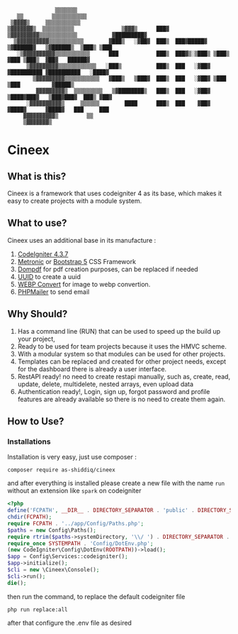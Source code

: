 
```console
               ▒▒▒▒▒▒▒                                                                              
   ▒▒         ▒▒▒▒▒▒▒▒▒▒▒                                                                           
 ▒▓▓▓▓▒     ▒▒▒▒▒▒▒▒▒▒▒                                                                          
▒▓▓▓▓▓▓▓▒  ▒▒▒▒▒▒▒▒▒▒               ▒▓▓▓▒      ███▓                                                 
▒▓▓▓▓▓▓▓▓▓▒▒▒▒▒▒▒▒▒▒▒▒           ▓█████████▓                                                     
  ▒▓▓▓▓▓▓▓▓▓▓▒▒▒▒▒▒▒▒▒▒▒        ▓███▒   ░▓██▓  ███▒  ███▓█████▓   ▒▓██████▓   ▒▓██████▒  ▒███▒ ▒███
   ░▒▓▓▓▓▓▓▓▓▓▓▒▒▒▒▒▒▒▒▒▒▒      ███            ███▒  ███▓▒░▒███▒ ▒███▒  ▓███ ▒███▒  ▓██▓   ██████▓  
      ▒▓▓▓▓▓▓▓▓▓▒▒▒▒▒▒▒▒▒▒▒▒   ░███▒           ███▒  ███   ░▓██▓ ▓██████████ ▓██████████   ░████▓   
        ▒▓▓▓▓▓▓▓▓▓▒▒▒▒▒▒▒▒▒▒▒   ▓███▒   ▒███▓  ███▒  ███   ░▓██▓ ▒███        ▒███          ▓█████▒  
         ▓▓▓▓▓▓▓▓▓▒  ▒▒▒▒▒▒▒▒▒   ▒▓████████▒   ███▒  ███   ░▓██▓  ▒████▓███▓   ▒███▓███▓  ███▒ ▓██▓
      ░▓▓▓▓▓▓▓▓▓▓▒     ▒▒▒▒▒▒        ████      ███▒  ███    ▓██▓    ▓████▓      ▓████▓   ███     ███
     ▓▓▓▓▓▓▓▓▓▓▒         ▒▒                                                                        
     ▒▓▓▓▓▓▓▓▒ 
```

# Cineex  
## What is this?
Cineex is a framework that uses codeigniter 4 as its base, which makes it easy to create projects with a module system.

## What to use?
Cineex uses an additional base in its manufacture :
1. [CodeIgniter 4.3.7](https://codeigniter.com/)  
2. [Metronic](https://keenthemes.com/metronic) or [Bootstrap 5](https://getbootstrap.com/) CSS Framework
3. [Dompdf](https://github.com/dompdf/dompdf) for pdf creation purposes, can be replaced if needed
4. [UUID](https://github.com/ramsey/uuid) to create a uuid
5. [WEBP Convert](https://github.com/rosell-dk/webp-convert) for image to webp convertion.
6. [PHPMailer](https://github.com/PHPMailer/PHPMailer) to send email

## Why Should?
1. Has a command line (RUN) that can be used to speed up the build up your project,   
2. Ready to be used for team projects because it uses the HMVC scheme.
3. With a modular system so that modules can be used for other projects.
4. Templates can be replaced and created for other project needs, except for the dashboard there is already a user interface.
5. RestAPI ready! no need to create restapi manually, such as, create, read, update, delete, multidelete, nested arrays, even upload data
6. Authentication ready!, Login, sign up, forgot password and profile features are already available so there is no need to create them again.

## How to Use?
### Installations
Installation is very easy, just use composer :
```console
composer require as-shiddiq/cineex
```
and after everything is installed please create a new file with the name `run` without an extension like `spark` on codeigniter
```php
<?php
define('FCPATH', __DIR__ . DIRECTORY_SEPARATOR . 'public' . DIRECTORY_SEPARATOR);
chdir(FCPATH);
require FCPATH . '../app/Config/Paths.php';
$paths = new Config\Paths();
require rtrim($paths->systemDirectory, '\\/ ') . DIRECTORY_SEPARATOR . 'bootstrap.php';
require_once SYSTEMPATH . 'Config/DotEnv.php';
(new CodeIgniter\Config\DotEnv(ROOTPATH))->load();
$app = Config\Services::codeigniter();
$app->initialize();
$cli = new \Cineex\Console();
$cli->run();
die();

```
then run the command, to replace the default codeigniter file
```console
php run replace:all

```
after that configure the .env file as desired 
